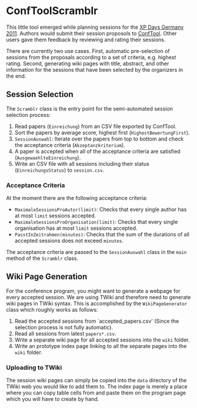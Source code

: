 # ConfToolScramblr

This little tool emerged while planning sessions for the [XP Days Germany 2011](http://www.xpdays.de/2011). Authors would submit their session proposols to [ConfTool](http://www.conftool.net/). Other users gave them feedback by reviewing and rating their sessions.

There are currently two use cases. First, automatic pre-selection of sessions from the proposals according to a set of criteria, e.g. highest rating. Second, generating wiki pages with title, abstract, and other information for the sessions that have been selected by the organizers in the end.

## Session Selection

The `Scramblr` class is the entry point for the semi-automated session selection process:

1. Read papers (`Einreichung`) from an CSV file exported by ConfTool.
2. Sort the papers by average score, highest first (`HighestBewertungFirst`).
3. `SessionAuswahl`: Iterate over the papers from top to bottom and check the acceptance criteria (`Akzeptanzkriterium`).
4. A paper is accepted when all of the acceptance criteria are satisfied (`AusgewaehlteEinreichung`).
5. Write an CSV file with all sessions including their status (`EinreichungsStatus`) to `session.csv`.

### Acceptance Criteria

At the moment there are the following acceptance criteria:

- `MaximaleSessionsProAutor(limit)`: Checks that every single author has at most `limit` sessions accepted.
- `MaximaleSessionsProOrganisation(limit)`: Checks that every single organisation has at most `limit` sessions accepted.
- `PasstInZeitrahmen(minutes)`: Checks that the sum of the durations of all accepted sessions does not exceed `minutes`.

The acceptance criteria are passed to the `SessionAuswahl` class in the `main` method of the `Scramblr` class.


## Wiki Page Generation

For the conference program, you might want to generate a webpage for every accepted session.
We are using TWiki and therefore need to generate wiki pages in TWiki syntax.
This is accomplished by the `WikiPageGenerator` class which roughly works as follows:

1. Read the accepted sessions from `accepted_papers.csv' (Since the selection process is not fully automatic).
2. Read all sessions from latest `papers*.csv`.
3. Write a separate wiki page for all accepted sessions into the `wiki` folder.
4. Write an prototype index page linking to all the separate pages into the `wiki` folder.

### Uploading to TWiki

The session wiki pages can simply be copied into the `data` directory of the TWiki web you would like to add them to.
The index page is merely a place where you can copy table cells from and paste them on the program page which you will
have to create by hand. 
